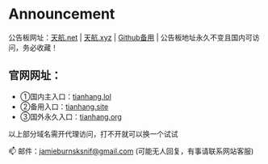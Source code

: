 # Announcement
公告板网址：[天航.net](https://天航.net) | [天航.xyz](https://天航.xyz) | [Github备用](https://github.com/tianhangshop/Announcement "Github地址") | 公告板地址永久不变且国内可访问，务必收藏！

## 官网网址：
- ①国内主入口：[tianhang.lol](https://www.tianhang.lol/)
- ②备用入口：[tianhang.site](https://www.tianhang.site/)
- ③国外永久入口：[tianhang.org](https://tianhang.org/)

以上部分域名需开代理访问，打不开就可以换一个试试

📫 邮件：jamieburnsksnif@gmail.com (可能无人回复，有事请联系网站客服)
